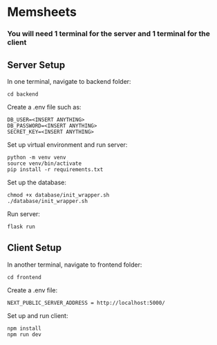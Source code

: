 # Memsheets

### You will need 1 terminal for the server and 1 terminal for the client

## Server Setup
In one terminal, navigate to backend folder: 
```
cd backend
```

Create a .env file such as:
```
DB_USER=<INSERT ANYTHING>
DB_PASSWORD=<INSERT ANYTHING>
SECRET_KEY=<INSERT ANYTHING>
```
Set up virtual environment and run server:
```
python -m venv venv
source venv/bin/activate
pip install -r requirements.txt
```
Set up the database:
```
chmod +x database/init_wrapper.sh
./database/init_wrapper.sh
```
Run server:
```
flask run
```
## Client Setup
In another terminal, navigate to frontend folder: 
```
cd frontend
```
Create a .env file:
```
NEXT_PUBLIC_SERVER_ADDRESS = http://localhost:5000/
```
Set up and run client:
```
npm install
npm run dev
```